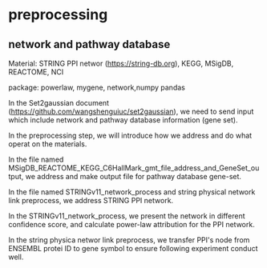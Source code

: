 # preprocessing


## network and pathway database
Material: STRING PPI networ (https://string-db.org), KEGG, MSigDB, REACTOME, NCI

package: powerlaw, mygene, network,numpy pandas

In the Set2gaussian document (https://github.com/wangshenguiuc/set2gaussian), we need to send input which include network and pathway database information (gene set).

In the preprocessing step, we will introduce how we address and do what operat on the materials.

In the file named MSigDB_REACTOME_KEGG_C6HallMark_gmt_file_address_and_GeneSet_output, we address and make output file for pathway database gene-set.

In the file named STRINGv11_network_process and string physical network link preprocess, we address STRING PPI network.

In the STRINGv11_network_process, we present the network in different confidence score, and calculate power-law attribution for the PPI network.

In the string physica networ link preprocess, we transfer PPI's node from ENSEMBL protei ID to gene symbol to ensure following experiment conduct well.
